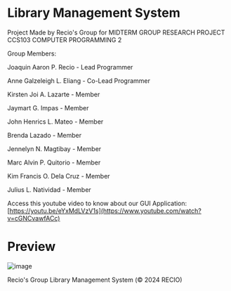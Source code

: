 # Library Management System
Project Made by Recio's Group for MIDTERM GROUP RESEARCH PROJECT CCS103 COMPUTER PROGRAMMING 2

Group Members:

Joaquin Aaron P. Recio - Lead Programmer

Anne Galzeleigh L. Eliang - Co-Lead Programmer

Kirsten Joi A. Lazarte - Member 

Jaymart G. Impas - Member

John Henrics L. Mateo - Member

Brenda Lazado - Member

Jennelyn N. Magtibay - Member

Marc Alvin P. Quitorio - Member

Kim Francis O. Dela Cruz - Member

Julius L. Natividad - Member


Access this youtube video to know about our GUI Application: [https://youtu.be/eYxMdLVzV1s](https://www.youtube.com/watch?v=cGNCvawfACc)


# Preview
![image](https://github.com/Joronski/Bingo_Line_Up_Game_Java_Console_Application/assets/91183608/988514d3-8ba4-45ab-998a-bb536dc6b6a0)


Recio's Group Library Management System (© 2024 RECIO)
